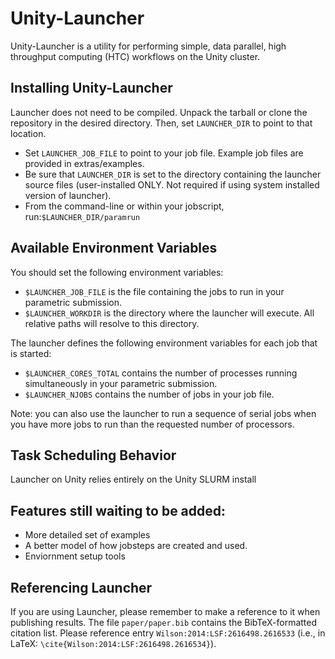 # Unity-Launcher

Unity-Launcher is a utility for performing simple, data parallel, high throughput computing (HTC) workflows on the Unity cluster.

## Installing Unity-Launcher
Launcher does not need to be compiled. Unpack the tarball or clone the repository in the desired directory. Then, set `LAUNCHER_DIR` to point to that location. 

* Set `LAUNCHER_JOB_FILE` to point to your job file. Example job files are provided in extras/examples.
* Be sure that `LAUNCHER_DIR` is set to the directory containing the launcher source files (user-installed ONLY. Not required if using system installed version of launcher).
* From the command-line or within your jobscript, run:`$LAUNCHER_DIR/paramrun`

## Available Environment Variables

You should set the following environment variables:

* `$LAUNCHER_JOB_FILE` is the file containing the jobs to run in your parametric submission.
* `$LAUNCHER_WORKDIR` is the directory where the launcher will execute. All relative paths will resolve to this directory.

The launcher defines the following environment variables for each job that is started:

* `$LAUNCHER_CORES_TOTAL` contains the number of processes running simultaneously in your parametric submission.
* `$LAUNCHER_NJOBS` contains the number of jobs in your job file.

Note: you can also use the launcher to run a sequence of serial jobs when you have more jobs to run than the requested number of processors.  

## Task Scheduling Behavior

Launcher on Unity relies entirely on the Unity SLURM install


## Features still waiting to be added:

* More detailed set of examples
* A better model of how jobsteps are created and used.
* Enviornment setup tools

## Referencing Launcher
If you are using Launcher, please remember to make a reference to it when publishing results. The file `paper/paper.bib` contains the BibTeX-formatted citation list. Please reference entry `Wilson:2014:LSF:2616498.2616533` (i.e., in LaTeX: `\cite{Wilson:2014:LSF:2616498.2616534}`).
